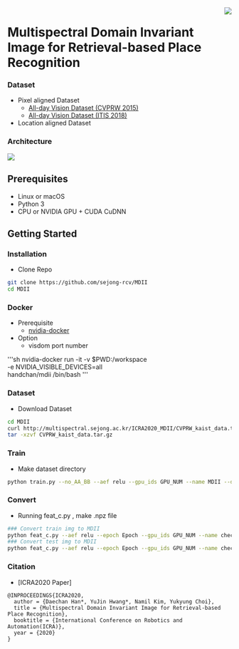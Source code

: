 <img src='https://user-images.githubusercontent.com/41140561/65418411-56a91580-de37-11e9-872d-a978e98364b1.png' align="right">

# Multispectral Domain Invariant Image for Retrieval-based Place Recognition

### Dataset
- Pixel aligned Dataset
  - [All-day Vision Dataset (CVPRW 2015)](https://sites.google.com/site/ykchoicv/multispectral_vprice)
  - [All-day Vision Dataset (ITIS 2018)](https://ieeexplore.ieee.org/document/8293689)
- Location aligned Dataset
  

### Architecture
<img src='https://user-images.githubusercontent.com/41140561/65418697-fb2b5780-de37-11e9-9bbd-71b0e2e84940.png'>

## Prerequisites
- Linux or macOS
- Python 3
- CPU or NVIDIA GPU + CUDA CuDNN


## Getting Started


### Installation

- Clone Repo

```sh
git clone https://github.com/sejong-rcv/MDII
cd MDII
```
### Docker 

- Prerequisite 
  - [nvidia-docker](https://github.com/NVIDIA/nvidia-docker) 
- Option
  - visdom port number
   
'''sh
nvidia-docker run -it -v $PWD:/workspace \
    -e NVIDIA_VISIBLE_DEVICES=all \
    handchan/mdii /bin/bash
'''
### Dataset

- Download Dataset

```sh
cd MDII
curl http://multispectral.sejong.ac.kr/ICRA2020_MDII/CVPRW_kaist_data.tar.gz -o CVPRW_kaist_data.tar.gz
tar -xzvf CVPRW_kaist_data.tar.gz
```

### Train

- Make dataset directory 

```sh
python train.py --no_AA_BB --aef relu --gpu_ids GPU_NUM --name MDII --display_port 8888 --loss_type En+SF --dataroot ./CVPRW_kaist --gamma_identity 0 --no_dropout --model MDII_gan
```

### Convert
- Running feat_c.py , make .npz file

```sh
### Convert train img to MDII
python feat_c.py --aef relu --epoch Epoch --gpu_ids GPU_NUM --name checkpoint_name --dataroot path/to/data/CVPRW_kaist --no_dropout --model MDII_gan --phase train
### Convert test img to MDII
python feat_c.py --aef relu --epoch Epoch --gpu_ids GPU_NUM --name checkpoint_name --dataroot path/to/dataCVPRW_kaist --no_dropout --model MDII_gan --phase test
```

### Citation
- [ICRA2020 Paper]

```
@INPROCEEDINGS{ICRA2020,
  author = {Daechan Han*, YuJin Hwang*, Namil Kim, Yukyung Choi},
  title = {Multispectral Domain Invariant Image for Retrieval-based Place Recognition},
  booktitle = {International Conference on Robotics and Automation(ICRA)},
  year = {2020}
}
```

